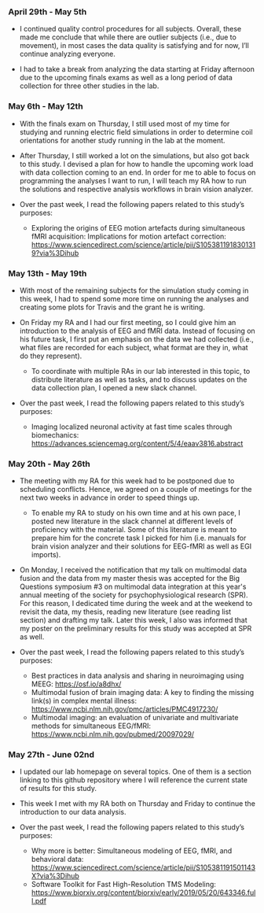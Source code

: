### April 29th - May 5th
* I continued quality control procedures for all subjects. Overall, these made me conclude that while there are outlier subjects (i.e., due to movement), in most cases the data quality is satisfying and for now, I’ll continue analyzing everyone.

* I had to take a break from analyzing the data starting at Friday afternoon due to the upcoming finals exams as well as a long period of data collection for three other studies in the lab.

### May 6th - May 12th
* With the finals exam on Thursday, I still used most of my time for studying and running electric field simulations in order to determine coil orientations for another study running in the lab at the moment.

* After Thursday, I still worked a lot on the simulations, but also got back to this study. I devised a plan for how to handle the upcoming work load with data collection coming to an end. In order for me to able to focus on programming the analyses I want to run, I will teach my RA how to run the solutions and respective analysis workflows in brain vision analyzer.

* Over the past week, I read the following papers related to this study’s purposes:
  * Exploring the origins of EEG motion artefacts during simultaneous fMRI acquisition: Implications for motion artefact correction: https://www.sciencedirect.com/science/article/pii/S1053811918301319?via%3Dihub

### May 13th - May 19th
* With most of the remaining subjects for the simulation study coming in this week, I had to spend some more time on running the analyses and creating some plots for Travis and the grant he is writing.

* On Friday my RA and I had our first meeting, so I could give him an introduction to the analysis of EEG and fMRI data. Instead of focusing on his future task, I first put an emphasis on the data we had collected (i.e., what files are recorded for each subject, what format are they in, what do they represent).
  * To coordinate with multiple RAs in our lab interested in this topic, to distribute literature as well as tasks, and to discuss updates on the data collection plan, I opened a new slack channel. 

* Over the past week, I read the following papers related to this study’s purposes:
  * Imaging localized neuronal activity at fast time scales through biomechanics: https://advances.sciencemag.org/content/5/4/eaav3816.abstract


### May 20th - May 26th
* The meeting with my RA for this week had to be postponed due to scheduling conflicts. Hence, we agreed on a couple of meetings for the next two weeks in advance in order to speed things up.
  * To enable my RA to study on his own time and at his own pace, I posted new literature in the slack channel at different levels of proficiency with the material. Some of this literature is meant to prepare him for the concrete task I picked for him (i.e. manuals for brain vision analyzer and their solutions for EEG-fMRI as well as EGI imports).

* On Monday, I received the notification that my talk on multimodal data fusion and the data from my master thesis was accepted for the Big Questions symposium #3 on multimodal data integration at this year's annual meeting of the society for psychophysiological research (SPR). For this reason, I dedicated time during the week and at the weekend to revisit the data, my thesis, reading new literature (see reading list section) and drafting my talk. Later this week, I also was informed that my poster on the preliminary results for this study was accepted at SPR as well.

* Over the past week, I read the following papers related to this study’s purposes:
  * Best practices in data analysis and sharing in neuroimaging using MEEG: https://osf.io/a8dhx/
  * Multimodal fusion of brain imaging data: A key to finding the missing link(s) in complex mental illness: https://www.ncbi.nlm.nih.gov/pmc/articles/PMC4917230/
  * Multimodal imaging: an evaluation of univariate and multivariate methods for simultaneous EEG/fMRI: https://www.ncbi.nlm.nih.gov/pubmed/20097029/
 
### May 27th - June 02nd
* I updated our lab homepage on several topics. One of them is a section linking to this github repository where I will reference the current state of results for this study.

* This week I met with my RA both on Thursday and Friday to continue the introduction to our data analysis.

* Over the past week, I read the following papers related to this study’s purposes:
  * Why more is better: Simultaneous modeling of EEG, fMRI, and behavioral data: https://www.sciencedirect.com/science/article/pii/S105381191501143X?via%3Dihub
  * Software Toolkit for Fast High-Resolution TMS Modeling: https://www.biorxiv.org/content/biorxiv/early/2019/05/20/643346.full.pdf
